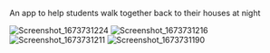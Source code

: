 An app to help students walk together back to their houses at night

![Screenshot_1673731224](https://user-images.githubusercontent.com/91571142/212497453-c65d8a61-04cf-4244-98a8-8fbd66b56a57.png)
![Screenshot_1673731216](https://user-images.githubusercontent.com/91571142/212497457-9fca4bb7-ec37-4948-af30-458cd891c7aa.png)
![Screenshot_1673731211](https://user-images.githubusercontent.com/91571142/212497460-c6483081-3ad0-46d0-a3cd-4dd144d367d6.png)
![Screenshot_1673731190](https://user-images.githubusercontent.com/91571142/212497462-c5e638dd-1b2a-4171-9111-f0f84a0e444a.png)
